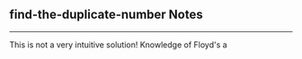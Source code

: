 <h2>find-the-duplicate-number Notes</h2><hr>This is not a very intuitive solution! Knowledge of Floyd's a